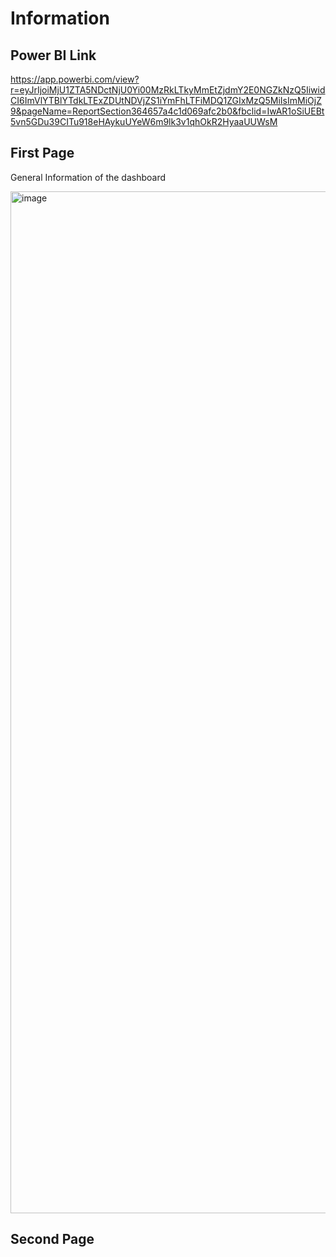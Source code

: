 # Information #

## Power BI Link ## 

https://app.powerbi.com/view?r=eyJrIjoiMjU1ZTA5NDctNjU0Yi00MzRkLTkyMmEtZjdmY2E0NGZkNzQ5IiwidCI6ImVlYTBlYTdkLTExZDUtNDVjZS1iYmFhLTFiMDQ1ZGIxMzQ5MiIsImMiOjZ9&pageName=ReportSection364657a4c1d069afc2b0&fbclid=IwAR1oSiUEBt5vn5GDu39CITu918eHAykuUYeW6m9lk3v1qhOkR2HyaaUUWsM

## First Page ##

General Information of the dashboard

<img width="1635" alt="image" src="https://github.com/chinchin1108/Finance-Dashboard-Documentation/assets/94827147/da13d654-40c4-4f6c-8079-fb60cbc0deb0">

## Second Page ##
